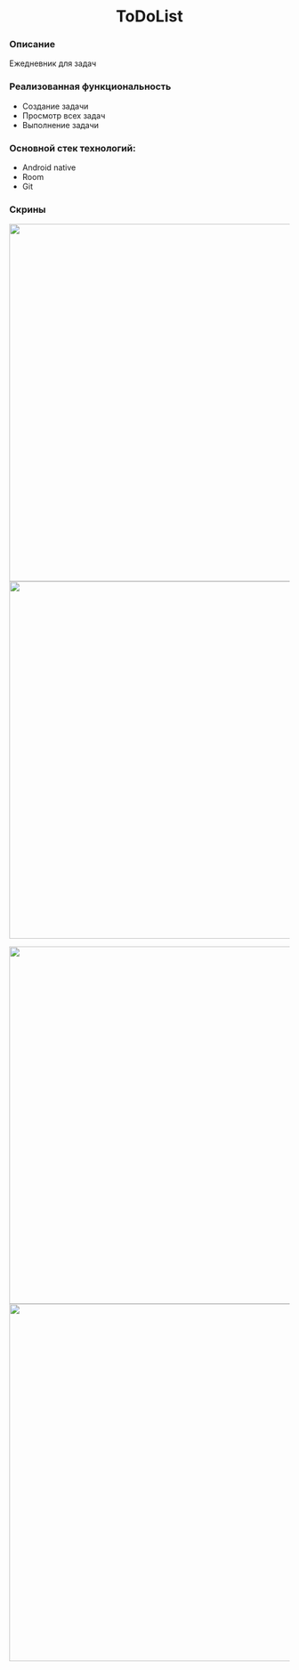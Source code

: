 <p align="center">
    <h1 align="center">ToDoList</h1>
    </p>

<h3>Описание</h3>
Ежедневник для задач

<h3>Реализованная функциональность</h3>
<ul>
    <li>Создание задачи</li>
    <li>Просмотр всех задач</li>
    <li>Выполнение задачи</li>
</ul> 

<h3>Основной стек технологий:</h3>
<ul>
  <li> Android native
  <li> Room
	<li>Git</li>
 </ul>

<h3> Скрины </h3>

<img src="https://user-images.githubusercontent.com/91881284/196808184-e6ed4b97-76f0-409f-8dd9-3078ea31c884.png" height="642"/></h1>
<img src="https://user-images.githubusercontent.com/91881284/196808391-d391f2ec-c17b-446b-b9a9-7a59f7bfb7d6.png" height="642"/></h1>

<img src="https://user-images.githubusercontent.com/91881284/196808489-23988612-a74a-4317-b50d-f393e77cb81d.png" height="642"/></h1>
<img src="https://user-images.githubusercontent.com/91881284/196808648-167d96bd-9d9b-4b9d-837d-2af800a46acf.png" height="642"/></h1>
